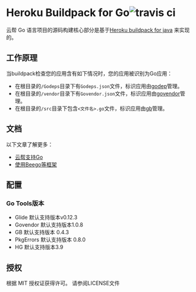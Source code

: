 # Heroku Buildpack for Go![travis ci](https://travis-ci.org/heroku/heroku-buildpack-go.svg?branch=master)

云帮 Go 语言项目的源码构建核心部分是基于[Heroku buildpack for java](http://devcenter.heroku.com/articles/buildpack) 来实现的。

## 工作原理

当buildpack检查您的应用含有如下情况时，您的应用被识别为Go应用：

- 在根目录的`/Godeps`目录下有`Godeps.json`文件，标识应用由[godep](https://devcenter.heroku.com/articles/go-dependencies-via-godep)管理。
- 在根目录的`/vendor`目录下有`Govendor.json`文件，标识应用由[govendor](https://devcenter.heroku.com/articles/go-dependencies-via-govendor)管理。
- 在根目录的`/src`目录下包含`<文件名>.go`文件，标识应用由[gb](https://devcenter.heroku.com/articles/go-dependencies-via-gb)管理。

## 文档

以下文章了解更多：

- [云帮支持Go](http://www.rainbond.com/docs/stable/user-lang-docs/go/lang-go-overview.html)
- [使用Beego等框架](http://www.rainbond.com/docs/stable/user-lang-docs/go/lang-go-beego.html)

## 配置

### Go Tools版本

- Glide 默认支持版本v0.12.3
- Govendor 默认支持版本1.0.8
- GB 默认支持版本 0.4.3
- PkgErrors 默认支持版本 0.8.0
- HG 默认支持版本3.9

## 授权

根据 MIT 授权证获得许可。 请参阅LICENSE文件